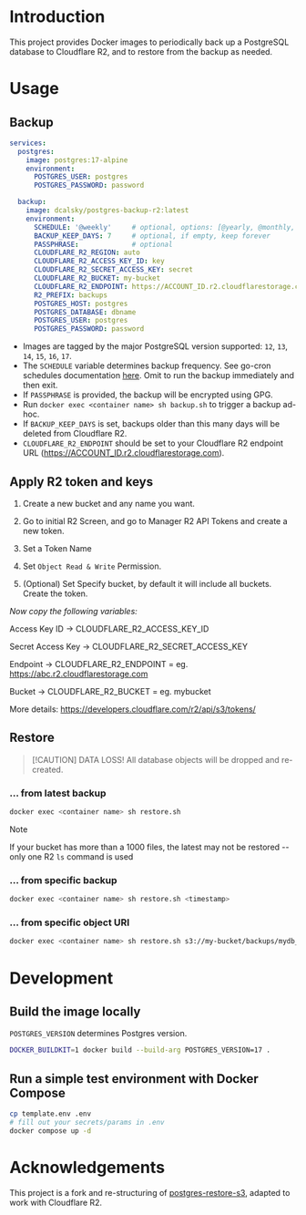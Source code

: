 # Introduction

This project provides Docker images to periodically back up a PostgreSQL database to Cloudflare R2, and to restore from the backup as needed.

# Usage

## Backup

```yaml
services:
  postgres:
    image: postgres:17-alpine
    environment:
      POSTGRES_USER: postgres
      POSTGRES_PASSWORD: password

  backup:
    image: dcalsky/postgres-backup-r2:latest
    environment:
      SCHEDULE: '@weekly'     # optional, options: [@yearly, @monthly, @weekly, @daily, @hourly, @every 1h30m10s]
      BACKUP_KEEP_DAYS: 7     # optional, if empty, keep forever
      PASSPHRASE:             # optional
      CLOUDFLARE_R2_REGION: auto
      CLOUDFLARE_R2_ACCESS_KEY_ID: key
      CLOUDFLARE_R2_SECRET_ACCESS_KEY: secret
      CLOUDFLARE_R2_BUCKET: my-bucket
      CLOUDFLARE_R2_ENDPOINT: https://ACCOUNT_ID.r2.cloudflarestorage.com
      R2_PREFIX: backups
      POSTGRES_HOST: postgres
      POSTGRES_DATABASE: dbname
      POSTGRES_USER: postgres
      POSTGRES_PASSWORD: password
```

- Images are tagged by the major PostgreSQL version supported: `12`, `13`, `14`, `15`, `16`, `17`.
- The `SCHEDULE` variable determines backup frequency. See go-cron schedules documentation [here](http://godoc.org/github.com/robfig/cron#hdr-Predefined_schedules). Omit to run the backup immediately and then exit.
- If `PASSPHRASE` is provided, the backup will be encrypted using GPG.
- Run `docker exec <container name> sh backup.sh` to trigger a backup ad-hoc.
- If `BACKUP_KEEP_DAYS` is set, backups older than this many days will be deleted from Cloudflare R2.
- `CLOUDFLARE_R2_ENDPOINT` should be set to your Cloudflare R2 endpoint URL (<https://ACCOUNT_ID.r2.cloudflarestorage.com>).

## Apply R2 token and keys

1. Create a new bucket and any name you want.

2. Go to initial R2 Screen, and go to Manager R2 API Tokens and create a new token.

3. Set a Token Name

4. Set `Object Read & Write` Permission.

5. (Optional) Set Specify bucket, by default it will include all buckets.
Create the token.

*Now copy the following variables:*

Access Key ID -> CLOUDFLARE_R2_ACCESS_KEY_ID

Secret Access Key -> CLOUDFLARE_R2_SECRET_ACCESS_KEY

Endpoint -> CLOUDFLARE_R2_ENDPOINT = eg. <https://abc.r2.cloudflarestorage.com>

Bucket -> CLOUDFLARE_R2_BUCKET = eg. mybucket

More details: <https://developers.cloudflare.com/r2/api/s3/tokens/>

## Restore
>
> [!CAUTION]
> DATA LOSS! All database objects will be dropped and re-created.

### ... from latest backup

```sh
docker exec <container name> sh restore.sh
```

> [!NOTE]
> If your bucket has more than a 1000 files, the latest may not be restored -- only one R2 `ls` command is used

### ... from specific backup

```sh
docker exec <container name> sh restore.sh <timestamp>
```

### ... from specific object URI

```sh
docker exec <container name> sh restore.sh s3://my-bucket/backups/mydb_20250101.dump
```

# Development

## Build the image locally

`POSTGRES_VERSION` determines Postgres version.

```sh
DOCKER_BUILDKIT=1 docker build --build-arg POSTGRES_VERSION=17 .
```

## Run a simple test environment with Docker Compose

```sh
cp template.env .env
# fill out your secrets/params in .env
docker compose up -d
```

# Acknowledgements

This project is a fork and re-structuring of [postgres-restore-s3](https://github.com/eeshugerman/postgres-backup-s3), adapted to work with Cloudflare R2.
